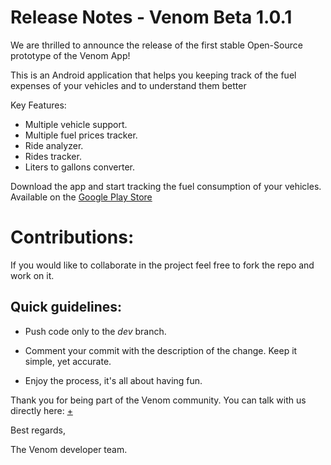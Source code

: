 # Release Notes - Venom Beta 1.0.1
We are thrilled to announce the release of the first stable Open-Source prototype of the Venom App!

This is an Android application that helps you keeping track of the fuel expenses of your vehicles and to understand them better

Key Features:

- Multiple vehicle support.
- Multiple fuel prices tracker.
- Ride analyzer.
- Rides tracker.
- Liters to gallons converter.

Download the app and start tracking the fuel consumption of your vehicles. Available on the [Google Play Store](https://play.google.com/store/apps/details?id=com.host2077.venom)

# Contributions: 

If you would like to collaborate in the project feel free to fork the repo and work on it.

## Quick guidelines:

- Push code only to the _dev_ branch. 

- Comment your commit with the description of the change. Keep it simple, yet accurate.

- Enjoy the process, it's all about having fun.

Thank you for being part of the Venom community. You can talk with us directly here: [+](https://discord.com/invite/M4wTh36A3N)

Best regards,

The Venom developer team.

